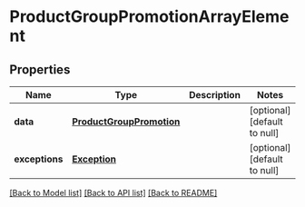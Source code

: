 # ProductGroupPromotionArrayElement
## Properties

| Name | Type | Description | Notes |
|------------ | ------------- | ------------- | -------------|
| **data** | [**ProductGroupPromotion**](ProductGroupPromotion.md) |  | [optional] [default to null] |
| **exceptions** | [**Exception**](Exception.md) |  | [optional] [default to null] |

[[Back to Model list]](../README.md#documentation-for-models) [[Back to API list]](../README.md#documentation-for-api-endpoints) [[Back to README]](../README.md)

